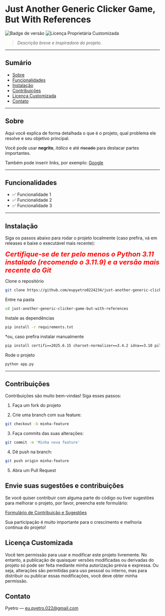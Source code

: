 # Just Another Generic Clicker Game, But With References

![Badge de versão](https://img.shields.io/badge/version-0.0.01-blue) ![Licença Proprietária Customizada](https://img.shields.io/badge/license-Proprietária%20Customizada-blue)

> _Descrição breve e inspiradora do projeto._

---

## Sumário

- [Sobre](#sobre)
- [Funcionalidades](#funcionalidades)
- [Instalação](#instalação)
- [Contribuições](#contribuições)
- [Licença Customizada](#licença-customizada)
- [Contato](#contato)

---

## Sobre

Aqui você explica de forma detalhada o que é o projeto, qual problema ele resolve e seu objetivo principal.

Você pode usar **negrito**, *itálico* e até ~~riscado~~ para destacar partes importantes.

Também pode inserir links, por exemplo: [Google](https://www.google.com)

---

## Funcionalidades

- ✅ Funcionalidade 1  
- ✅ Funcionalidade 2  
- ✅ Funcionalidade 3  

---

## Instalação

Siga os passos abaixo para rodar o projeto localmente (caso prefira, vá em releases e baixe o executável mais recente):

<span style="font-size:22px; color:red;"><b><i>Certifique-se de ter pelo menos o Python 3.11 instalado (recomendo o 3.11.9) e a versão mais recente do Git</i></b></span>


Clone o repositório
```bash
git clone https://github.com/eupyetro0224234/just-another-generic-clicker-game-but-with-references.git
```

Entre na pasta

```bash
cd just-another-generic-clicker-game-but-with-references
```

Instale as dependências

```bash
pip install -r requirements.txt
```
*ou, caso prefira instalar manualmente

```bash
pip install certifi==2025.6.15 charset-normalizer==3.4.2 idna==3.10 pillow==11.3.0 pygame==2.6.1 requests==2.32.4 urllib3==2.5.0
```

Rode o projeto

```bash
python app.py
```

---

## Contribuições

Contribuições são muito bem-vindas! Siga esses passos:

1. Faça um fork do projeto  

2. Crie uma branch com sua feature:  
```bash
git checkout -b minha-feature
```

3. Faça commits das suas alterações:
```bash
git commit -m 'Minha nova feature'
```

4. Dê push na branch:
```bash
git push origin minha-feature
```

5. Abra um Pull Request

## Envie suas sugestões e contribuições

Se você quiser contribuir com alguma parte do código ou tiver sugestões para melhorar o projeto, por favor, preencha este formulário:

[Formulário de Contribuição e Sugestões](https://forms.gle/FShiHvzMqAvsM7UbA)

Sua participação é muito importante para o crescimento e melhoria contínua do projeto!

## Licença Customizada

Você tem permissão para usar e modificar este projeto livremente.
No entanto, a publicação de quaisquer versões modificadas ou derivadas do projeto só pode ser feita mediante minha autorização prévia e expressa.
Ou seja, alterações são permitidas para uso pessoal ou interno, mas para distribuir ou publicar essas modificações, você deve obter minha permissão.

## Contato
Pyetro — eu.pyetro.022@gmail.com